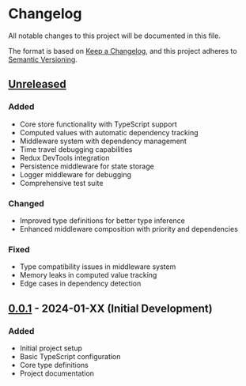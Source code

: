 # Changelog

All notable changes to this project will be documented in this file.

The format is based on [Keep a Changelog](https://keepachangelog.com/en/1.0.0/),
and this project adheres to [Semantic Versioning](https://semver.org/spec/v2.0.0.html).

## [Unreleased]

### Added
- Core store functionality with TypeScript support
- Computed values with automatic dependency tracking
- Middleware system with dependency management
- Time travel debugging capabilities
- Redux DevTools integration
- Persistence middleware for state storage
- Logger middleware for debugging
- Comprehensive test suite

### Changed
- Improved type definitions for better type inference
- Enhanced middleware composition with priority and dependencies

### Fixed
- Type compatibility issues in middleware system
- Memory leaks in computed value tracking
- Edge cases in dependency detection

## [0.0.1] - 2024-01-XX (Initial Development)

### Added
- Initial project setup
- Basic TypeScript configuration
- Core type definitions
- Project documentation

[Unreleased]: https://github.com/ersinkoc/hafiza/compare/v0.0.1...HEAD
[0.0.1]: https://github.com/ersinkoc/hafiza/releases/tag/v0.0.1 